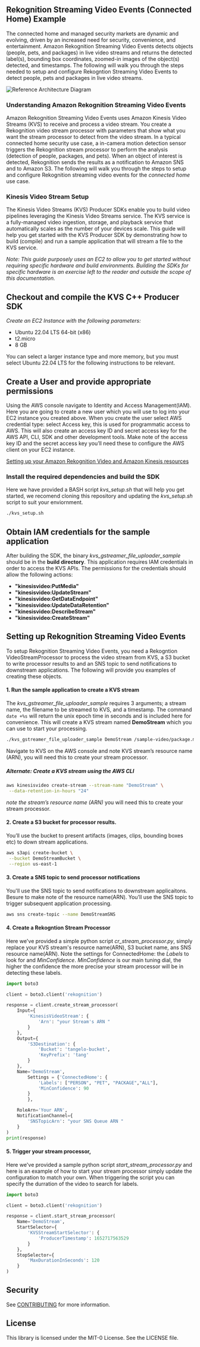 ## Rekognition Streaming Video Events (Connected Home) Example

The connected home and managed security markets are dynamic and evolving, driven by an increased need for security, convenience, and entertainment. Amazon Rekognition Streaming Video Events detects objects (people, pets, and packages) in live video streams and returns the detected label(s), bounding box coordinates, zoomed-in images of the object(s) detected, and timestamps. The following will walk you through the steps needed to setup and configure Rekogntion Streaming Video Events to detect people, pets and packages in live video streams.


![Reference Architecture Diagram](https://github.com/aws-samples/rekognition-streaming-video-events/blob/main/img/sve_architecture.jpg?raw=true)

### Understanding Amazon Rekognition Streaming Video Events

Amazon Rekognition Streaming Video Events uses Amazon Kinesis Video Streams (KVS) to receive and process a video stream. You create a Rekognition video stream processor with parameters that show what you want the stream processor to detect from the video stream. In a typical connected home security use case, a in-camera motion detection sensor triggers the Rekognition stream processor to perform the analysis (detection of people, packages, and pets). When an object of interest is detected, Rekognition sends the results as a notification to Amazon SNS and to Amazon S3. The following will walk you through the steps to setup and configure Rekognition streaming video events for the *connected home* use case.

### Kinesis Video Stream Setup 

The Kinesis Video Streams (KVS) Producer SDKs enable you to build video pipelines leveraging the Kinesis Video Streams service.  The KVS service is a fully-managed video ingestion, storage, and playback service that automatically scales as the number of your devices scale.  This guide will help you get started with the KVS Producer SDK by demonstrating how to build (compile) and run a sample application that will stream a file to the KVS service.  

*Note: This guide purposely uses an EC2 to allow you to get started without requiring specific hardware and build environments.  Building the SDKs for specific hardware is an exercise left to the reader and outside the scope of this documentation.*

## Checkout and compile the KVS C++ Producer SDK

*Create an EC2 Instance with the following parameters:*

- Ubuntu 22.04 LTS 64-bit (x86)
- t2.micro
- 8 GB

You can select a larger instance type and more memory, but you must select Ubuntu 22.04 LTS for the following instructions to be relevant.

## Create a User and provide appropriate permissions
Using the AWS console navigate to Identity and Access Management(IAM). Here you are going to create a new user which you will use to log into your EC2 instance you created above. When you create the user select AWS credential type: select Access key, this is used for programmatic access to AWS. This will also create an access key ID and secret access key for the AWS API, CLI, SDK and other development tools. Make note of the access key ID and the secret access key you’ll need these to configure the AWS client on your EC2 instance. 

[Setting up your Amazon Rekognition Video and Amazon Kinesis resources](https://docs.aws.amazon.com/rekognition/latest/dg/streaming-labels-setting-up.html#streaming-labels-giving-access)


### Install the required dependencies and build the SDK

Here we have provided a BASH script *kvs_setup.sh* that will help you get started, we recomend cloning this repository and updating the  *kvs_setup.sh* script to suit your enviornment. 

```bash 
./kvs_setup.sh
```

## Obtain IAM credentials for the sample application

After building the SDK, the binary *kvs_gstreamer_file_uploader_sample* should be in the **build directory**.  This application requires IAM credentials in order to access the KVS APIs.  The permissions for the credentials should allow the following actions:
 
- **"kinesisvideo:PutMedia"** 
- **"kinesisvideo:UpdateStream"** 
- **"kinesisvideo:GetDataEndpoint"** 
- **"kinesisvideo:UpdateDataRetention"** 
- **"kinesisvideo:DescribeStream"** 
- **"kinesisvideo:CreateStream"** 


## Setting up Rekognition Streaming Video Events 

To setup Rekognition Streaming Video Events, you need a Rekogntion VideoStreamProcessor to process the video stream from KVS, a S3 bucket to write processor results to and an SNS topic to send notifications to downstream applications. The following will provide you examples of creating these objects. 

#### 1. Run the sample application to create a KVS stream

The *kvs_gstreamer_file_uploader_sample* requires 3 arguments; a stream name, the filename to be streamed to KVS, and a timestamp.  The command `date +%s` will return the unix epoch time in seconds and is included here for convenience. This will create a KVS stream named **DemoStream** which you can use to start your processing.

```bash
./kvs_gstreamer_file_uploader_sample DemoStream /sample-video/package.mp4 `date +%s`
```

Navigate to KVS on the AWS console and note KVS stream’s resource name (ARN), you will need this to create your stream processor.  


##### Alternate: Create a KVS stream using the AWS CLI  

```bash
aws kinesisvideo create-stream --stream-name "DemoStream" \
 --data-retention-in-hours "24"
```
*note the stream’s resource name (ARN)* you will need this to create your stream processor.  

####  2. Create a S3 bucket for processor results. 

You’ll use the bucket to present artifacts (images, clips, bounding boxes etc) to down stream applications. 

```bash
aws s3api create-bucket \
 --bucket DemoStreamBucket \
 --region us-east-1
```
#### 3. Create a SNS topic to send processor notifications

You'll use the SNS topic to send notifications to downstream applicaitons. Besure to make note of the resource name(ARN). You’ll use the SNS topic to trigger subsequent application processing. 

```bash
aws sns create-topic --name DemoStreamSNS
```

#### 4. Create a Rekogntion Stream Processor 

Here we've provided a simple python script *cr_stream_processor.py*, simply replace your KVS stream's resource name(ARN), S3 bucket name, ans SNS resource name(ARN). Note the settings for ConnectedHome: the *Labels* to look for and *MinConfidence*. *MinConfidence* is our main tuning dial, the higher the confidence the more precise your stream processor will be in detecting these labels. 

```python
import boto3

client = boto3.client('rekognition')

response = client.create_stream_processor(
    Input={
        'KinesisVideoStream': {
            'Arn': "your Stream's ARN "
        }
    },
    Output={
        'S3Destination': {
            'Bucket': 'tangelo-bucket',
            'KeyPrefix': 'tang'
        }
    },
    Name='DemoStream',
        Settings = {'ConnectedHome': {
            'Labels': ["PERSON", "PET", "PACKAGE","ALL"],
            'MinConfidence': 90
        }
        },

    RoleArn='Your ARN',
    NotificationChannel={
        'SNSTopicArn': "your SNS Queue ARN "
    }
)
print(response)
```

#### 5. Trigger  your stream processor, 

Here we've provided a sample python script *start_stream_processor.py* and here is an example of how to start your stream processor simply update the configuration to match your own. When triggering the script you can specify the durration of the video to search for labels. 

```python
import boto3

client = boto3.client('rekognition')

response = client.start_stream_processor(
    Name='DemoStream',
    StartSelector={
        'KVSStreamStartSelector': {
            'ProducerTimestamp': 1652717563529
        }
    },
    StopSelector={
        'MaxDurationInSeconds': 120
    }
)
```





## Security

See [CONTRIBUTING](CONTRIBUTING.md#security-issue-notifications) for more information.

## License

This library is licensed under the MIT-0 License. See the LICENSE file.

